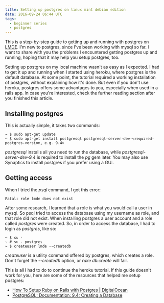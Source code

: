 ```yaml
---
title: Setting up postgres on linux mint debian edition
date: 2016-09-24 06:44 UTC
tags:
  - beginner series
  - postgres
---
```


This is a step-by-step guide to getting up and running with postgres on <abbr title="Linux Mint Debian Edition">LMDE</abbr>. I'm new to postgres, since I've been working with mysql so far. I want to share with you the problems I encountered getting postgres up and running, hoping that it may help you setup postgres, too.

Setting up postgres on my local machine wasn't as easy as I expected. I had to get it up and running when I started using heroku, where postgres is the default database. At some point, the tutorial required a working installation of postgres, without explaining how it's done. But even if you don't use heroku, postgres offers some advantages to you, especially when used in a rails app. In case you're interested, check the further reading section after you finished this article.

## Installing postgres

This is actually simple, it takes two commands:

    ~ $ sudo apt-get update
    ~ $ sudo apt-get install postgresql postgresql-server-dev-<required-postgres-version, e.g. 9.4>

*postgresql* installs all you need to run the database, while *postgresql-server-dev-9.4* is required to install the *pg* gem later. You may also use Synaptics to install postgres if you prefer using a GUI.

## Getting access

When I tried the *psql* command, I got this error:

    Fatal: role lmde does not exist

After some research, I learned that a role is what you would call a user in mysql. So psql tried to access the database using my username as role, and that role did not exist. When installing postgres a user account and a role called *postgres* were created. So, in order to access the database, I had to login as *postgres*, like so:

    ~ $ su -
    ~ # su - postgres
    ~ $ createuser lmde --createdb

*createuser* is a utility command offered by postgres, which creates a role. Don't forget the *--createdb* option, or *rake db:create* will fail.

This is all I had to do to continue the heroku tutorial. If this guide doesn't work for you, here are some of the resources that helped me setup postgres:

- [How To Setup Ruby on Rails with Postgres \| DigitalOcean](https://www.digitalocean.com/community/tutorials/how-to-setup-ruby-on-rails-with-postgres)
- [PostgreSQL: Documentation: 9.4: Creating a Database](https://www.postgresql.org/docs/9.4/static/tutorial-createdb.html)
